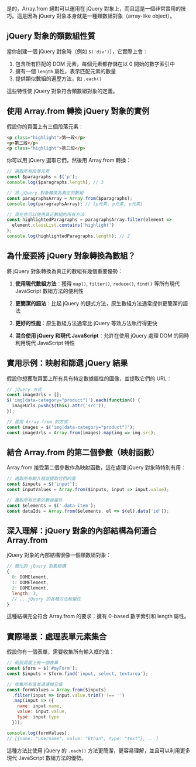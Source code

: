 是的，Array.from 絕對可以運用在 jQuery 對象上，而且這是一個非常實用的技巧。這是因為 jQuery 對象本身就是一種類數組對象（array-like object）。

## jQuery 對象的類數組性質

當你創建一個 jQuery 對象時（例如 `$('div')`），它實際上會：

1. 包含所有匹配的 DOM 元素，每個元素都存儲在以 0 開始的數字索引中
2. 擁有一個 `length` 屬性，表示匹配元素的數量
3. 提供類似數組的遍歷方法，如 `.each()`

這些特性使 jQuery 對象符合類數組對象的定義。

## 使用 Array.from 轉換 jQuery 對象的實例

假設你的頁面上有三個段落元素：

```html
<p class="highlight">第一段</p>
<p>第二段</p>
<p class="highlight">第三段</p>
```

你可以用 jQuery 選取它們，然後用 Array.from 轉換：

```javascript
// 選取所有段落元素
const $paragraphs = $('p');
console.log($paragraphs.length); // 3

// 將 jQuery 對象轉換為真正的數組
const paragraphsArray = Array.from($paragraphs);
console.log(paragraphsArray); // [p元素, p元素, p元素]

// 現在你可以使用真正數組的所有方法
const highlightedParagraphs = paragraphsArray.filter(element => 
  element.classList.contains('highlight')
);
console.log(highlightedParagraphs.length); // 2
```

## 為什麼要將 jQuery 對象轉換為數組？

將 jQuery 對象轉換為真正的數組有幾個重要優勢：

1. **使用現代數組方法**：獲得 `map()`, `filter()`, `reduce()`, `find()` 等所有現代 JavaScript 數組方法的便利性

2. **更簡潔的語法**：比起 jQuery 的鏈式方法，原生數組方法通常提供更簡潔的語法

3. **更好的性能**：原生數組方法通常比 jQuery 等效方法執行得更快

4. **混合使用 jQuery 和現代 JavaScript**：允許在使用 jQuery 處理 DOM 的同時利用現代 JavaScript 特性

## 實用示例：映射和篩選 jQuery 結果

假設你想獲取頁面上所有具有特定數據屬性的圖像，並提取它們的 URL：

```javascript
// jQuery 方式
const imageUrls = [];
$('img[data-category="product"]').each(function() {
  imageUrls.push($(this).attr('src'));
});

// 使用 Array.from 的方式
const images = $('img[data-category="product"]');
const imageUrls = Array.from(images).map(img => img.src);
```

## 結合 Array.from 的第二個參數（映射函數）

Array.from 接受第二個參數作為映射函數，這在處理 jQuery 對象時特別有用：

```javascript
// 選取所有輸入框並提取它們的值
const $inputs = $('input');
const inputValues = Array.from($inputs, input => input.value);

// 獲取所有元素的數據屬性
const $elements = $('.data-item');
const dataIds = Array.from($elements, el => $(el).data('id'));
```

## 深入理解：jQuery 對象的內部結構為何適合 Array.from

jQuery 對象的內部結構很像一個類數組對象：

```javascript
// 簡化的 jQuery 對象結構
{
  0: DOMElement,
  1: DOMElement,
  2: DOMElement,
  length: 3,
  // ...jQuery 的各種方法和屬性
}
```

這種結構完全符合 Array.from 的要求：擁有 0-based 數字索引和 length 屬性。

## 實際場景：處理表單元素集合

假設你有一個表單，需要收集所有輸入框的值：

```javascript
// 假設頁面上有一個表單
const $form = $('#myForm');
const $inputs = $form.find('input, select, textarea');

// 收集所有值並過濾掉空值
const formValues = Array.from($inputs)
  .filter(input => input.value.trim() !== '')
  .map(input => ({
    name: input.name,
    value: input.value,
    type: input.type
  }));

console.log(formValues);
// [{name: "username", value: "Ethan", type: "text"}, ...]
```

這種方法比使用 jQuery 的 `.each()` 方法更簡潔，更容易理解，並且可以利用更多現代 JavaScript 數組方法的優勢。